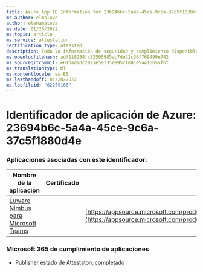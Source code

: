 ```yaml
---
title: Azure App ID Information for 23694b6c-5a4a-45ce-9c6a-37c5f1880d4e
ms.author: elmalova
author: elenamalova
ms.date: 01/28/2022
ms.topic: article
ms.service: attestation
certification_type: attested
description: Toda la información de seguridad y cumplimiento disponible para 23694b6c-5a4a-45ce-9c6a-37c5f1880d4e.
ms.openlocfilehash: adf118284fc82595985ac7de22c36f769499e742
ms.sourcegitcommit: e61daaadc2921e59735e8952fe81e5a416b55fbf
ms.translationtype: MT
ms.contentlocale: es-ES
ms.lasthandoff: 01/28/2022
ms.locfileid: "62259166"
---
```

# <a name="azure-app-id-23694b6c-5a4a-45ce-9c6a-37c5f1880d4e"></a>Identificador de aplicación de Azure: 23694b6c-5a4a-45ce-9c6a-37c5f1880d4e


### <a name="apps-associated-with-this-id"></a>Aplicaciones asociadas con este identificador:
| **Nombre de la aplicación** | **Certificado** | **Ver en AppSource** |
|--------------|---------------|-----------------------|
| [Luware Nimbus para Microsoft Teams](https://docs.microsoft.com/microsoft-365-app-certification/forward/luwareagzurich.advanced_routing_azure_marketplace) |  | [https://appsource.microsoft.com/product/office/luwareagzurich.advanced_routing_azure_marketplace](https://appsource.microsoft.com/product/office/luwareagzurich.advanced_routing_azure_marketplace) |

### <a name="microsoft-365-app-compliance-status"></a>Microsoft 365 de cumplimiento de aplicaciones
- Publisher estado de Attestaton: completado
